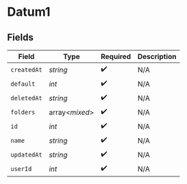 # Datum1


## Fields

| Field              | Type               | Required           | Description        |
| ------------------ | ------------------ | ------------------ | ------------------ |
| `createdAt`        | *string*           | :heavy_check_mark: | N/A                |
| `default`          | *int*              | :heavy_check_mark: | N/A                |
| `deletedAt`        | *string*           | :heavy_check_mark: | N/A                |
| `folders`          | array<*mixed*>     | :heavy_check_mark: | N/A                |
| `id`               | *int*              | :heavy_check_mark: | N/A                |
| `name`             | *string*           | :heavy_check_mark: | N/A                |
| `updatedAt`        | *string*           | :heavy_check_mark: | N/A                |
| `userId`           | *int*              | :heavy_check_mark: | N/A                |